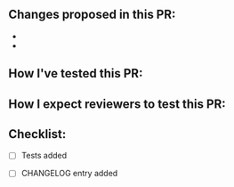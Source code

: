 ## Changes proposed in this PR:
-
-

## How I've tested this PR:

## How I expect reviewers to test this PR:

## Checklist:
- [ ] Tests added
- [ ] CHANGELOG entry added

    [HashiCorp engineers only. Community PRs should not add a changelog entry.]::
    [Changelog entries should use present tense, e.g. "Add support for..."]::
